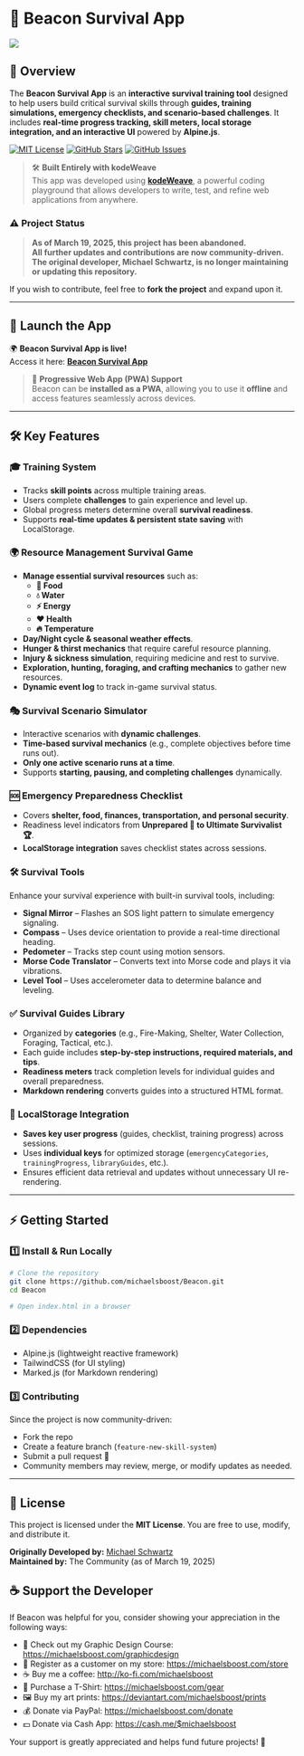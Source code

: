 # 📖 Beacon Survival App

![](https://raw.githubusercontent.com/michaelsboost/PWAConverter/gh-pages/imgs/screenshots/1training.png)

## 🌟 Overview
The **Beacon Survival App** is an **interactive survival training tool** designed to help users build critical survival skills through **guides, training simulations, emergency checklists, and scenario-based challenges**. It includes **real-time progress tracking, skill meters, local storage integration, and an interactive UI** powered by **Alpine.js**.

[![MIT License](https://img.shields.io/github/license/michaelsboost/PWAConverter)](LICENSE) [![GitHub Stars](https://img.shields.io/github/stars/michaelsboost/PWAConverter)](https://github.com/michaelsboost/PWAConverter/stargazers) [![GitHub Issues](https://img.shields.io/github/issues/michaelsboost/PWAConverter)](https://github.com/michaelsboost/PWAConverter/issues)

> 🛠️ **Built Entirely with kodeWeave**  
> This app was developed using **[kodeWeave](https://michaelsboost.com/kodeweave)**, a powerful coding playground that allows developers to write, test, and refine web applications from anywhere.

### ⚠️ **Project Status**
> **As of March 19, 2025, this project has been abandoned.**  
> **All further updates and contributions are now community-driven.**  
> **The original developer, Michael Schwartz, is no longer maintaining or updating this repository.**  

If you wish to contribute, feel free to **fork the project** and expand upon it.

---

## 🚀 **Launch the App**
🌍 **Beacon Survival App is live!**  
Access it here: **[Beacon Survival App](https://michaelsboost.com/Beacon/)**

> 📲 **Progressive Web App (PWA) Support**  
> Beacon can be **installed as a PWA**, allowing you to use it **offline** and access features seamlessly across devices.

---

## 🛠️ Key Features

### 🎓 **Training System**
- Tracks **skill points** across multiple training areas.
- Users complete **challenges** to gain experience and level up.
- Global progress meters determine overall **survival readiness**.
- Supports **real-time updates & persistent state saving** with LocalStorage.  

### 🌍 **Resource Management Survival Game**
- **Manage essential survival resources** such as:
  - **🥩 Food**
  - **💧 Water**
  - **⚡ Energy**
  - **❤️ Health**
  - **🔥 Temperature**
- **Day/Night cycle & seasonal weather effects**.
- **Hunger & thirst mechanics** that require careful resource planning.
- **Injury & sickness simulation**, requiring medicine and rest to survive.
- **Exploration, hunting, foraging, and crafting mechanics** to gather new resources.
- **Dynamic event log** to track in-game survival status.

### 🎭 **Survival Scenario Simulator**
- Interactive scenarios with **dynamic challenges**.
- **Time-based survival mechanics** (e.g., complete objectives before time runs out).
- **Only one active scenario runs at a time**.
- Supports **starting, pausing, and completing challenges** dynamically.

### 🆘 **Emergency Preparedness Checklist**
- Covers **shelter, food, finances, transportation, and personal security**.
- Readiness level indicators from **Unprepared 🚨 to Ultimate Survivalist 🏆**.
- **LocalStorage integration** saves checklist states across sessions.

### **🛠️ Survival Tools**
Enhance your survival experience with built-in survival tools, including:  

- **Signal Mirror** – Flashes an SOS light pattern to simulate emergency signaling.
- **Compass** – Uses device orientation to provide a real-time directional heading.
- **Pedometer** – Tracks step count using motion sensors.
- **Morse Code Translator** – Converts text into Morse code and plays it via vibrations.
- **Level Tool** – Uses accelerometer data to determine balance and leveling.

### ✅ **Survival Guides Library**
- Organized by **categories** (e.g., Fire-Making, Shelter, Water Collection, Foraging, Tactical, etc.).
- Each guide includes **step-by-step instructions, required materials, and tips**.
- **Readiness meters** track completion levels for individual guides and overall preparedness.
- **Markdown rendering** converts guides into a structured HTML format.

### 🔄 **LocalStorage Integration**
- **Saves key user progress** (guides, checklist, training progress) across sessions.
- Uses **individual keys** for optimized storage (`emergencyCategories`, `trainingProgress`, `libraryGuides`, etc.).
- Ensures efficient data retrieval and updates without unnecessary UI re-rendering.

---

## ⚡ **Getting Started**
### **1️⃣ Install & Run Locally**
```sh
# Clone the repository
git clone https://github.com/michaelsboost/Beacon.git
cd Beacon

# Open index.html in a browser
```

### **2️⃣ Dependencies**
- Alpine.js (lightweight reactive framework)
- TailwindCSS (for UI styling)
- Marked.js (for Markdown rendering)

### **3️⃣ Contributing**
Since the project is now community-driven:
- Fork the repo
- Create a feature branch (`feature-new-skill-system`)
- Submit a pull request 🎉
- Community members may review, merge, or modify updates as needed.

---

## 📜 **License**
This project is licensed under the **MIT License**. You are free to use, modify, and distribute it.

**Originally Developed by:** [Michael Schwartz](https://michaelsboost.com/)  
**Maintained by:** The Community (as of March 19, 2025)

## **☕ Support the Developer**
If Beacon was helpful for you, consider showing your appreciation in the following ways:

- 🎨 Check out my Graphic Design Course: https://michaelsboost.com/graphicdesign  
- 🛒 Register as a customer on my store: https://michaelsboost.com/store  
- ☕ Buy me a coffee: http://ko-fi.com/michaelsboost  
- 👕 Purchase a T-Shirt: https://michaelsboost.com/gear  
- 🖼️ Buy my art prints: https://deviantart.com/michaelsboost/prints 
- 💰 Donate via PayPal: https://michaelsboost.com/donate 
- 💵 Donate via Cash App: https://cash.me/$michaelsboost  

Your support is greatly appreciated and helps fund future projects! 🚀